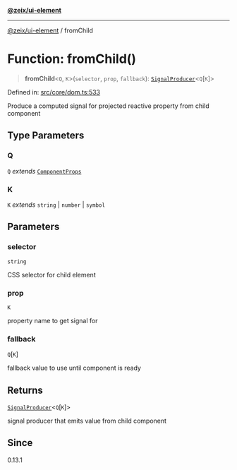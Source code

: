 [**@zeix/ui-element**](../README.md)

***

[@zeix/ui-element](../globals.md) / fromChild

# Function: fromChild()

> **fromChild**\<`Q`, `K`\>(`selector`, `prop`, `fallback`): [`SignalProducer`](../type-aliases/SignalProducer.md)\<`Q`\[`K`\]\>

Defined in: [src/core/dom.ts:533](https://github.com/zeixcom/ui-element/blob/a6fb4a88fd37bb5ca41823947687e8a37d5f2e08/src/core/dom.ts#L533)

Produce a computed signal for projected reactive property from child component

## Type Parameters

### Q

`Q` *extends* [`ComponentProps`](../type-aliases/ComponentProps.md)

### K

`K` *extends* `string` \| `number` \| `symbol`

## Parameters

### selector

`string`

CSS selector for child element

### prop

`K`

property name to get signal for

### fallback

`Q`\[`K`\]

fallback value to use until component is ready

## Returns

[`SignalProducer`](../type-aliases/SignalProducer.md)\<`Q`\[`K`\]\>

signal producer that emits value from child component

## Since

0.13.1
